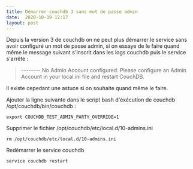 ```yaml
---
title: Démarrer couchdb 3 sans mot de passe admin
date:  2020-10-19 12:17
layout: post
---
```


Depuis la version 3 de couchdb on ne peut plus démarrer le service sans avoir configuré un mot de passe admin, si on essaye de le faire quand même le message suivant s'inscrit dans les logs couchdb puis le service s'arrête :

> -------- No Admin Account configured. Please configure an Admin Account in your local.ini file and restart CouchDB.

Il existe cepedant une astuce si on souhaite quand même le faire.

Ajouter la ligne suivante dans le script bash d'éxécution de couchdb /opt/couchdb/bin/couchdb :

```
export COUCHDB_TEST_ADMIN_PARTY_OVERRIDE=1
```

Supprimer le fichier /opt/couchdb/etc/local.d/10-admins.ini

```
rm /opt/couchdb/etc/local.d/10-admins.ini
```

Redémarrer le service couchdb

```
service couchdb restart
```
